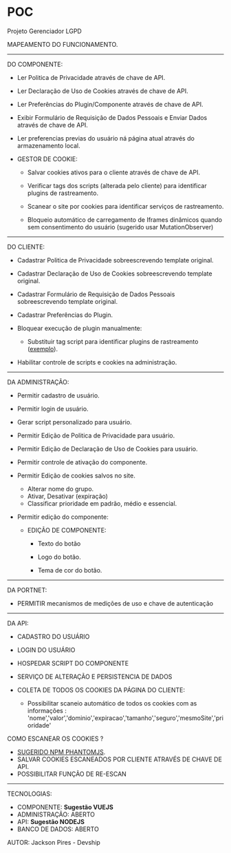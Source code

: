 # POC
Projeto Gerenciador LGPD

MAPEAMENTO DO FUNCIONAMENTO.

_________________________________________________________________________________________________________________________________
DO COMPONENTE:

  - Ler Politica de Privacidade através de chave de API.
  
  - Ler Declaração de Uso de Cookies através de chave de API.
  
  - Ler Preferências do Plugin/Componente através de chave de API.
  
  - Exibir Formulário de Requisição de Dados Pessoais e Enviar Dados através de chave de API.
  
  - Ler preferencias previas do usuário ná página atual através do armazenamento local.
  
  - GESTOR DE COOKIE:
  
    - Salvar cookies ativos para o cliente através de chave de API.
    
    - Verificar tags dos scripts (alterada pelo cliente) para identificar plugins de rastreamento.
    
    - Scanear o site por cookies para identificar serviços de rastreamento.
    
    - Bloqueio automático de carregamento de Iframes dinâmicos quando sem consentimento do usuário (sugerido usar MutationObserver)

_________________________________________________________________________________________________________________________________

DO CLIENTE:

  - Cadastrar Politica de Privacidade sobreescrevendo template original.
  
  - Cadastrar Declaração de Uso de Cookies sobreescrevendo template original.
  
  - Cadastrar Formulário de Requisição de Dados Pessoais sobreescrevendo template original.
  
  - Cadastrar Preferências do Plugin.
  
  - Bloquear execução de plugin manualmente:
      - Substituir tag script para identificar plugins de rastreamento ([exemplo](https://support.secureprivacy.ai/hc/en-us/articles/360013889638-How-to-block-scripts-and-cookies-with-JavaScript-rewrite-manual-blocking-)).
  
  - Habilitar controle de scripts e cookies na administração.
  
_________________________________________________________________________________________________________________________________

DA ADMINISTRAÇÃO:

  - Permitir cadastro de usuário.
  
  - Permitir login de usuário.
  
  - Gerar script personalizado para usuário.
  
  - Permitir Edição de Politica de Privacidade para usuário.
  
  - Permitir Edição de Declaração de Uso de Cookies para usuário.
  
  - Permitir controle de ativação do componente.
  
  - Permitir Edição de cookies salvos no site.
    - Alterar nome do grupo.
    - Ativar, Desativar (expiração)
    - Classificar prioridade em padrão, médio e essencial. 
  
  - Permitir edição do componente:
    
    - EDIÇÃO DE COMPONENTE:
     
      - Texto do botão
      
      - Logo do botão.
      
      - Tema de cor do botão.
      
___________________________________________________________________________________________________________________________________

DA PORTNET:

- PERMITIR mecanismos de medições de uso e chave de autenticação
_________________________________________________________________________________________________________________________________

DA API:

- CADASTRO DO USUÁRIO
- LOGIN DO USUÁRIO
- HOSPEDAR SCRIPT DO COMPONENTE
- SERVIÇO DE ALTERAÇÃO E PERSISTENCIA DE DADOS
- COLETA DE TODOS OS COOKIES DA PÁGINA DO CLIENTE:

  - Possibilitar scaneio automático de todos os cookies com as informações : 'nome','valor','dominio','expiracao','tamanho','seguro','mesmoSite','prioridade'
  
  
COMO ESCANEAR OS COOKIES ?

 - [SUGERIDO NPM PHANTOMJS](https://ourcodeworld.com/articles/read/379/how-to-use-phantomjs-with-node-js). 
 - SALVAR COOKIES ESCANEADOS POR CLIENTE ATRAVÉS DE CHAVE DE API.
 - POSSIBILITAR FUNÇÃO DE RE-ESCAN
 
 __________________________________________________________________________________________________________________________________
 
 TECNOLOGIAS:
 
  - COMPONENTE: **Sugestão VUEJS**
  - ADMINISTRAÇÃO: ABERTO
  - API: **Sugestão NODEJS**
  - BANCO DE DADOS: ABERTO
 
 
 AUTOR: Jackson Pires - Devship
